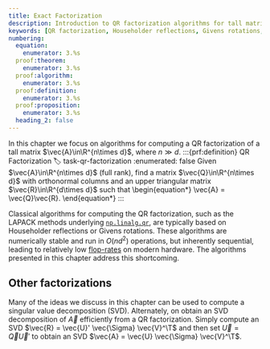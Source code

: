```yaml
---
title: Exact Factorization
description: Introduction to QR factorization algorithms for tall matrices including classical and randomized approaches
keywords: [QR factorization, Householder reflections, Givens rotations, SVD, numerical stability, factorization algorithms]
numbering:
  equation:
    enumerator: 3.%s
  proof:theorem:
    enumerator: 3.%s
  proof:algorithm:
    enumerator: 3.%s
  proof:definition:
    enumerator: 3.%s
  proof:proposition:
    enumerator: 3.%s
  heading_2: false
---
```


In this chapter we focus on algorithms for computing a QR factorization of a tall matrix $\vec{A}\in\R^{n\times d}$, where $n\gg d$.
:::{prf:definition} QR Factorization
:label: task-qr-factorization
:enumerated: false
Given $\vec{A}\in\R^{n\times d}$ (full rank), find a matrix $\vec{Q}\in\R^{n\times d}$ with orthonormal columns and an upper triangular matrix $\vec{R}\in\R^{d\times d}$ such that
\begin{equation*}
\vec{A} = \vec{Q}\vec{R}.
\end{equation*}
:::

Classical algorithms for computing the QR factorization, such as the LAPACK methods underlying [`np.linalg.qr`](https://numpy.org/doc/stable/reference/generated/numpy.linalg.qr.html), are typically based on Householder reflections or Givens rotations.
These algorithms are numerically stable and run in $O(nd^2)$ operations, but inherently sequential, leading to relatively low [flop-rates](../01-Background/cost-of-numerical-linear-algebra.ipynb#Flops-are-not-necessarily-representative-of-cost) on modern hardware.
The algorithms presented in this chapter address this shortcoming.

## Other factorizations

Many of the ideas we discuss in this chapter can be used to compute a singular value decomposition (SVD). 
Alternately, on obtain an SVD decomposition of $\vec{A}$ efficiently from a QR factorization.
Simply compute an SVD $\vec{R} = \vec{U}' \vec{\Sigma} \vec{V}^\T$ and then set $\vec{U} = \vec{Q} \vec{U}'$ to obtain an SVD $\vec{A} = \vec{U} \vec{\Sigma} \vec{V}^\T$.



